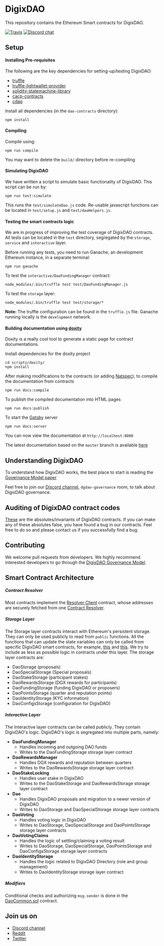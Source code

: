# DigixDAO
This repository contains the Ethereum Smart contracts for DigixDAO.

[![Travis](https://img.shields.io/travis/DigixGlobal/dao-contracts.svg)](https://travis-ci.org/DigixGlobal/dao-contracts)
[![Discord chat](https://img.shields.io/badge/discord-join%20chat%20%E2%86%92-brightgreen.svg?style=flat)](https://discord.gg/mBdKTjY)

## Setup
#### Installing Pre-requisites
The following are the key dependencies for setting-up/testing DigixDAO:
* [truffle](https://truffleframework.com/docs)
* [truffle-lightwallet-provider](https://github.com/DigixGlobal/truffle-lightwallet-provider)
* [solidity-statemachine-library](https://github.com/DigixGlobal/solidity-statemachine-library)
* [cacp-contracts](https://github.com/DigixGlobal/cacp-contracts/tree/dao)
* [cdap](https://github.com/DigixGlobal/cdap)

Install all dependencies (in the `dao-contracts` directory):
```
npm install
```

#### Compiling
Compile using:
```
npm run compile
```
You may want to delete the `build/` directory before re-compiling

#### Simulating DigixDAO
We have written a script to simulate basic functionality of DigixDAO. This
script can be run by:
```
npm run test:simulate
```
This runs the `test/simulateDao.js` code. Re-usable javascript functions can
be located in `test/setup.js` and `test/daoHelpers.js`.

#### Testing the smart contracts logic
We are in progress of improving the test coverage of DigixDAO contracts. All tests can be
located in the `test` directory, segregated by the `storage`, `service` and
`interactive` layer.

Before running any tests, you need to run Ganache, an development Ethereum instance, in a separate terminal:
```
npm run ganache
```

To test the `interactive/DaoFundingManager` contract:
```
node_modules/.bin/truffle test test/DaoFundingManager.js
```

To test the `storage` layer:
```
node_modules/.bin/truffle test test/storage/*
```

<strong>Note: </strong>The truffle configuration can be found in the
`truffle.js` file. Ganache running locally is the `development` network.

#### Building documentation using [doxity](https://github.com/DigixGlobal/doxity/tree/doxity-latest)
Doxity is a really cool tool to generate a static page for contract documentations.

Install dependencies for the doxity project
```
cd scripts/doxity/
npm install
```

After making modifications to the contracts (or adding [Natspec](https://github.com/ethereum/wiki/wiki/Ethereum-Natural-Specification-Format)), to compile the documentation from contracts
```
npm run docs:compile
```

To publish the compiled documentation into HTML pages
```
npm run docs:publish
```

To start the [Gatsby](https://www.npmjs.com/package/gatsby) server
```
npm run docs:server
```

You can now view the documentation at `http://localhost:8000`

The latest documentation based on the `master` branch is available [here](https://digixglobal.github.io/dao-contracts)

## Understanding DigixDAO
To understand how DigixDAO works, the best place to start is reading  the [Governance Model paper](doc/GovernanceModel.pdf)

Feel free to join our [Discord channel](https://discord.gg/mBdKTjY), `dgdao-governance` room, to talk about DigixDAO governance.

## Auditing of DigixDAO contract codes
[These](DIGIXDAO_ABSOLUTES.md) are the absolutes/invariants of DigixDAO contracts. If you can make any of these absolutes false, you have found a bug in our contracts. Feel free to do so and please contact us if you successfully find a bug.

## Contributing
We welcome pull requests from developers. We highly recommend interested
developers to go through the [DigixDAO Governance Model](doc/GovernanceModel.pdf).

## Smart Contract Architecture
##### Contract Resolver
Most contracts implement the [Resolver Client](https://github.com/DigixGlobal/cacp-contracts/blob/dao/contracts/ResolverClient.sol) contract, whose addresses are securely fetched from one [Contract Resolver](https://github.com/DigixGlobal/cacp-contracts/blob/dao/contracts/ContractResolver.sol).

##### Storage Layer
The Storage layer contracts interact with Ethereum's persistent storage. They can only be used publicly to read from `public` functions. All the functions that can update the state variables can only be called from specific DigixDAO smart contracts, for example, [this](https://github.com/DigixGlobal/dao-contracts/blob/dev/contracts/storage/DaoStorage.sol#L596) and [this](https://github.com/DigixGlobal/dao-contracts/blob/dev/contracts/storage/DaoFundingStorage.sol#L17). We try to include as less as possible logic in contracts under this layer. The storage layer contracts are:
* DaoStorage (proposals)
* DaoSpecialStorage (Special proposals)
* DaoStakeStorage (participant stakes)
* DaoRewardsStorage (DGX rewards for participants)
* DaoFundingStorage (funding DigixDAO or proposers)
* DaoPointsStorage (quarter and reputation points)
* DaoIdentityStorage (KYC information)
* DaoConfigsStorage (configuration for DigixDAO)

##### Interactive Layer
The Interactive layer contracts can be called publicly. They contain DigixDAO's logic. DigixDAO's logic is segregated into multiple parts, namely:
* <strong>DaoFundingManager</strong>
  * Handles incoming and outgoing DAO funds
  * Writes to the DaoFundingStorage storage layer contract
* <strong>DaoRewardsManager</strong>
  * Handles DGX rewards and reputation between quarters
  * Writes to the DaoRewardsStorage storage layer contract
* <strong>DaoStakeLocking</strong>
  * Handles user stake in DigixDAO
  * Writes to the DaoStakeStorage and DaoRewardsStorage storage layer contract
* <strong>Dao</strong>
  * Handles DigixDAO proposals and migration to a newer version of DigixDAO
  * Writes to DaoStorage and DaoSpecialStorage storage layer contracts
* <strong>DaoVoting</strong>
  * Handles voting logic in DigixDAO
  * Writes to DaoStorage, DaoSpecialStorage and DaoPointsStorage storage layer contracts
* <strong>DaoVotingClaims</strong>
  * Handles the logic of settling/claiming a voting result
  * Writes to DaoStorage, DaoSpecialStorage, DaoPointsStorage and DaoConfigsStorage storage layer contracts
* <strong>DaoIdentityStorage</strong>
  * Handles the logic related to DigixDAO Directory (role and group management)
  * Writes to DaoIdentityStorage storage layer contract

##### Modifiers
Conditional checks and authorizing `msg.sender` is done in the [DaoCommon.sol](https://github.com/DigixGlobal/dao-contracts/blob/dev/contracts/common/DaoCommon.sol) contract.

## Join us on
* [Discord channel](https://discord.gg/mBdKTjY)
* [Reddit](https://www.reddit.com/r/digix/)
* [Twitter](https://twitter.com/digixglobal)
